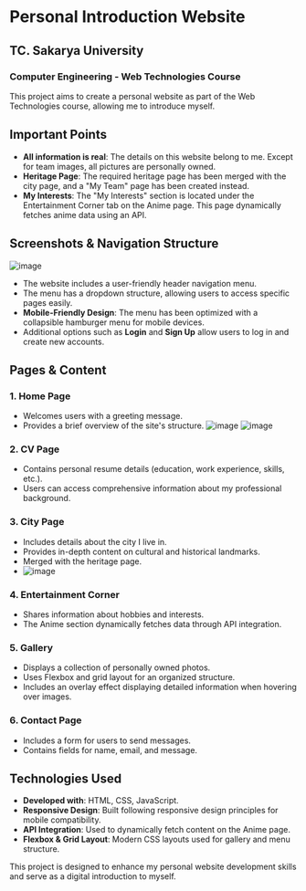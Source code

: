 # Personal Introduction Website

## TC. Sakarya University

### Computer Engineering - Web Technologies Course

This project aims to create a personal website as part of the Web Technologies course, allowing me to introduce myself.

## Important Points

- **All information is real**: The details on this website belong to me. Except for team images, all pictures are personally owned.
- **Heritage Page**: The required heritage page has been merged with the city page, and a "My Team" page has been created instead.
- **My Interests**: The "My Interests" section is located under the Entertainment Corner tab on the Anime page. This page dynamically fetches anime data using an API.

## Screenshots & Navigation Structure
![image](https://github.com/user-attachments/assets/35afb0b5-c09e-42fe-b79b-e39e0ad938bd)

- The website includes a user-friendly header navigation menu.
- The menu has a dropdown structure, allowing users to access specific pages easily.
- **Mobile-Friendly Design**: The menu has been optimized with a collapsible hamburger menu for mobile devices.
- Additional options such as **Login** and **Sign Up** allow users to log in and create new accounts.

## Pages & Content

### 1. Home Page
- Welcomes users with a greeting message.
- Provides a brief overview of the site's structure.
![image](https://github.com/user-attachments/assets/edfe2fb0-8200-4c73-8c21-a535226d3745)
![image](https://github.com/user-attachments/assets/4f8b6bef-c704-45af-9db6-a203c25566cb)

### 2. CV Page
- Contains personal resume details (education, work experience, skills, etc.).
- Users can access comprehensive information about my professional background.


### 3. City Page
- Includes details about the city I live in.
- Provides in-depth content on cultural and historical landmarks.
- Merged with the heritage page.
- ![image](https://github.com/user-attachments/assets/1a0f33d3-378b-4c9d-bd53-4c14b95b7185)


### 4. Entertainment Corner
- Shares information about hobbies and interests.
- The Anime section dynamically fetches data through API integration.

### 5. Gallery
- Displays a collection of personally owned photos.
- Uses Flexbox and grid layout for an organized structure.
- Includes an overlay effect displaying detailed information when hovering over images.

### 6. Contact Page
- Includes a form for users to send messages.
- Contains fields for name, email, and message.

## Technologies Used

- **Developed with**: HTML, CSS, JavaScript.
- **Responsive Design**: Built following responsive design principles for mobile compatibility.
- **API Integration**: Used to dynamically fetch content on the Anime page.
- **Flexbox & Grid Layout**: Modern CSS layouts used for gallery and menu structure.

This project is designed to enhance my personal website development skills and serve as a digital introduction to myself.

